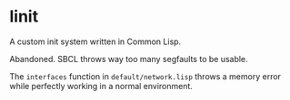 # linit

A custom init system written in Common Lisp.


Abandoned. SBCL throws way too many segfaults to be usable.

The `interfaces` function in `default/network.lisp` throws a memory
error while perfectly working in a normal environment.
